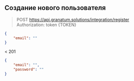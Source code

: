 ## Создание нового пользователя

> POST https://api.granatum.solutions/integration/register  
Authorization: token {TOKEN}
```json
{
	"email": ""
}
```
< 201
```json
{
	"email": "",
	"password": ""
}
```